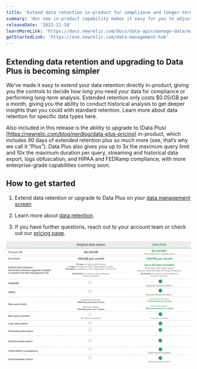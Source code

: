 ```yaml
---
title: 'Extend data retention in-product for compliance and longer-term analysis'
summary: 'Our new in-product capability makes it easy for you to adjust your retention or access Data Plus without needing to contact sales'
releaseDate: '2022-11-18'
learnMoreLink: 'https://docs.newrelic.com/docs/data-apis/manage-data/manage-data-retention/#adjust-retention' 
getStartedLink: 'https://one.newrelic.com/data-management-hub'
---
```


## Extending data retention and upgrading to Data Plus is becoming simpler
 
We’ve made it easy to extend your data retention directly in-product, giving you the controls to decide how long you need your data for compliance or performing long-term analysis. Extended retention only costs $0.05/GB per a month, giving you the ability to conduct historical analysis to get deeper insights than you could with standard retention. Learn more about data retention for specific data types here. 

Also included in this release is the ability to upgrade to (Data Plus)[https://newrelic.com/blog/nerdlog/data-plus-pricing] in-product, which includes 90 days of extended retention plus so much more (see, that’s why we call it “Plus”). Data Plus also gives you up to 3x the maximum query limit and 10x the maximum duration per query, streaming and historical data export, logs obfuscation, and HIPAA and FEDRamp compliance, with more enterprise-grade capabilities coming soon. 


## How to get started

1. Extend data retention or upgrade to Data Plus on your [data management screen](https://one.newrelic.com/data-management-hub)

2. Learn more about [data retention](https://docs.newrelic.com/docs/data-apis/manage-data/manage-data-retention/#retention-periods).

3. If you have further questions, reach out to your account team or check out our [pricing page](https://newrelic.com/pricing).




![Comparing standard option vs Data Plus capabilities](./images/compare-data-options-1.png "Comparing standard option vs Data Plus capabilities")




